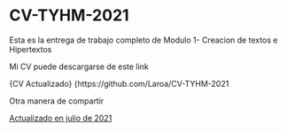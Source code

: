# CV-TYHM-2021

Esta es la entrega de trabajo completo de Modulo 1- Creacion de textos e Hipertextos

<p>

Mi CV puede descargarse de este link
<p>
{CV Actualizado} {https://github.com/Laroa/CV-TYHM-2021

Otra manera de compartir
  
  <a Href="https://github.com/Laroa/CV-TYHM-2021"> Actualizado en julio de 2021 </a>

